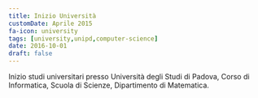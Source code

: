 ```yaml
---
title: Inizio Università
customDate: Aprile 2015
fa-icon: university
tags: [university,unipd,computer-science]
date: 2016-10-01
draft: false
---
```


Inizio studi universitari presso Università degli Studi di Padova, Corso di Informatica, Scuola di Scienze, Dipartimento di Matematica.
